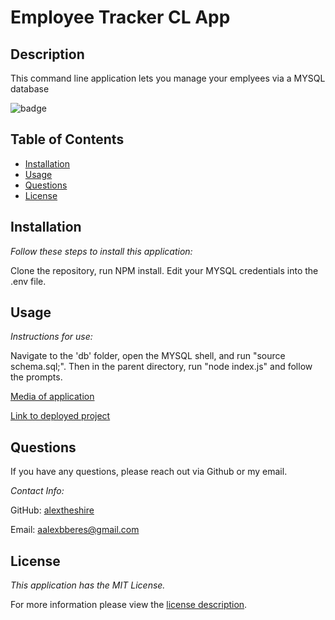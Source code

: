 # Employee Tracker CL App

## Description

This command line application lets you manage your emplyees via a MYSQL database

![badge](https://img.shields.io/badge/license-MIT-green)


## Table of Contents
  * [Installation](#installation)
  * [Usage](#usage)
  * [Questions](#questions)
  * [License](#license)
    
    
## Installation
    
  _Follow these steps to install this application:_

  Clone the repository, run NPM install. Edit your MYSQL credentials into the .env file.
      
## Usage

  _Instructions for use:_

  Navigate to the 'db' folder, open the MYSQL shell, and run "source schema.sql;". Then in the parent directory, run "node index.js" and follow the prompts.
  
  [Media of application](https://drive.google.com/file/d/11--8OBwiT9HHBtW-ADmxglMC0Yuw48rY/view)
        
  [Link to deployed project](https://github.com/Alextheshire/employee-tracker)  
## Questions
      
  If you have any questions, please reach out via Github or my email.
  
  _Contact Info:_

  GitHub: [alextheshire](https://github.com/alextheshire)

  Email: [aalexbberes@gmail.com](mailto:aalexbberes@gmail.com)
    
## License

      
  _This application has the MIT License._
      
  For more information please view the [license description](https://choosealicense.com/licenses/MIT).
  
  
